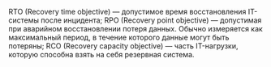 RTO (Recovery time objective) — допустимое время восстановления IT-системы после инцидента;
RPO (Recovery point objective) — допустимая при аварийном восстановлении потеря данных. Обычно измеряется как максимальный период, в течение которого данные могут быть потеряны;
RCO (Recovery capacity objective) — часть IT-нагрузки, которую способна взять на себя резервная система. 
